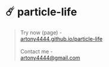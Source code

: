 # ☄️ particle-life
> Try now (page) -<br> [artony4444.github.io/particle-life](https://artony4444.github.io/particle-life/) <br> <br>
Contact me -<br> [artony4444@gmail.com](mailto:artony4444@gmail.com)


